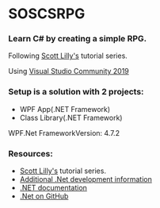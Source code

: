 # SOSCSRPG
### Learn C# by creating a simple RPG.<br>
Following [Scott Lilly's](https://scottlilly.com/build-a-cwpf-rpg/) tutorial series.

Using [Visual Studio Community 2019](https://www.visualstudio.com/en-us/products/visual-studio-community-vs.aspx)<br>
### Setup is a solution with 2 projects:
- WPF App(.NET Framework)
- Class Library(.NET Framework)

WPF.Net FrameworkVersion:  4.7.2<br>

### Resources:
- [Scott Lilly's](https://scottlilly.com/build-a-cwpf-rpg/) tutorial series.
- [Additional .Net development information](https://dotnet.microsoft.com/download)
- [.NET documentation](https://docs.microsoft.com/en-us/dotnet/)
- [.Net on GitHub](https://github.com/dotnet)
